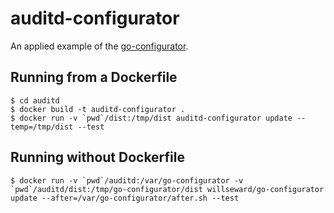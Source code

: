 # auditd-configurator

An applied example of the [go-configurator](https://github.com/willseward/go-configurator).

## Running from a Dockerfile

```
$ cd auditd
$ docker build -t auditd-configurator .
$ docker run -v `pwd`/dist:/tmp/dist auditd-configurator update --temp=/tmp/dist --test
```

## Running without Dockerfile

```
$ docker run -v `pwd`/auditd:/var/go-configurator -v `pwd`/auditd/dist:/tmp/go-configurator/dist willseward/go-configurator update --after=/var/go-configurator/after.sh --test
```


